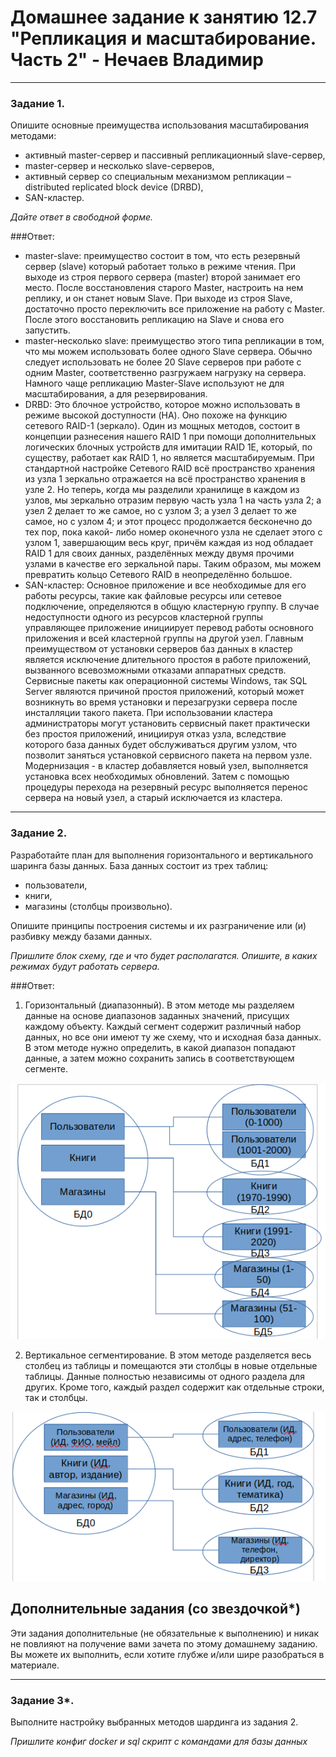 # Домашнее задание к занятию 12.7 "Репликация и масштабирование. Часть 2" - Нечаев Владимир

---

### Задание 1.

Опишите основные преимущества использования масштабирования методами:

- активный master-сервер и пассивный репликационный slave-сервер, 
- master-сервер и несколько slave-серверов, 
- активный сервер со специальным механизмом репликации – distributed replicated block device (DRBD), 
- SAN-кластер.

*Дайте ответ в свободной форме.*

###Ответ:

- master-slave: преимущество состоит в том, что есть резервный сервер (slave) который работает только в режиме чтения. При выходе из строя первого сервера (master) второй занимает его место. После восстановления старого Master, настроить на нем реплику, и он станет новым Slave. При выходе из строя Slave, достаточно просто переключить все приложение на работу с Master. После этого восстановить репликацию на Slave и снова его запустить.
- master-несколько slave: преимущество этого типа репликации в том, что мы можем использовать более одного Slave сервера. Обычно следует использовать не более 20 Slave серверов при работе с одним Master, соответственно разгружаем нагрузку на сервера. Намного чаще репликацию Master-Slave используют не для масштабирования, а для резервирования. 
- DRBD: Это блочное устройство, которое можно использовать в режиме высокой доступности (HA). Оно похоже на функцию сетевого RAID-1 (зеркало). Один из мощных методов, состоит в концепции разнесения нашего RAID 1 при помощи дополнительных логических блочных устройств для имитации RAID 1E, который, по существу, работает как RAID 1, но является масштабируемым. При стандартной настройке Сетевого RAID всё пространство хранения из узла 1 зеркально отражается на всё пространство хранения в узле 2. Но теперь, когда мы разделили хранилище в каждом из узлов, мы зеркально отразим первую часть узла 1 на часть узла 2; а узел 2 делает то же самое, но с узлом 3; а узел 3 делает то же самое, но с узлом 4; и этот процесс продолжается бесконечно до тех пор, пока какой- либо номер оконечного узла не сделает этого с узлом 1, завершающим весь круг, причём каждая из нод обладает RAID 1 для своих данных, разделённых между двумя прочими узлами в качестве его зеркальной пары. Таким образом, мы можем превратить кольцо Сетевого RAID в неопределённо большое.
- SAN-кластер: Основное приложение и все необходимые для его работы ресурсы, такие как файловые ресурсы или сетевое подключение, определяются в общую кластерную группу. В случае недоступности одного из ресурсов кластерной группы управляющее приложение инициирует перевод работы основного приложения и всей кластерной группы на другой узел. Главным преимуществом от установки серверов баз данных в кластер является исключение длительного простоя в работе приложений, вызванного всевозможными отказами аппаратных средств. Сервисные пакеты как операционной системы Windows, так SQL Server являются причиной простоя приложений, который может возникнуть во время установки и перезагрузки сервера после инсталляции такого пакета. При использовании кластера администраторы могут установить сервисный пакет практически без простоя приложений, инициируя отказ узла, вследствие которого база данных будет обслуживаться другим узлом, что позволит заняться установкой сервисного пакета на первом узле. Модернизация - в кластер добавляется новый узел, выполняется установка всех необходимых обновлений. Затем с помощью процедуры перехода на резервный ресурс выполняется перенос сервера на новый узел, а старый исключается из кластера. 

---

### Задание 2.


Разработайте план для выполнения горизонтального и вертикального шаринга базы данных. База данных состоит из трех таблиц: 

- пользователи, 
- книги, 
- магазины (столбцы произвольно). 

Опишите принципы построения системы и их разграничение или (и) разбивку между базами данных.

*Пришлите блок схему, где и что будет располагатся. Опишите, в каких режимах будут работать сервера.* 

###Ответ:
1. Горизонтальный (диапазонный). В этом методе мы разделяем данные на основе диапазонов заданных значений, присущих каждому объекту. Каждый сегмент содержит различный набор данных, но все они имеют ту же схему, что и исходная база данных. В этом методе нужно определить, в какой диапазон попадают данные, а затем можно сохранить запись в соответствующем сегменте.

![Screen1](https://github.com/vanechaev/study/blob/main/SDB-12/images/12.7/G_Screenshot_20221216_142736.png?raw=true)

2. Вертикальное сегментирование. В этом методе разделяется весь столбец из таблицы и помещаются эти столбцы в новые отдельные таблицы. Данные полностью независимы от одного раздела для других. Кроме того, каждый раздел содержит как отдельные строки, так и столбцы.

![Screen2](https://github.com/vanechaev/study/blob/main/SDB-12/images/12.7/VScreenshot_20221216_142839.png)

## Дополнительные задания (со звездочкой*)

Эти задания дополнительные (не обязательные к выполнению) и никак не повлияют на получение вами зачета по этому домашнему заданию. Вы можете их выполнить, если хотите глубже и/или шире разобраться в материале.

---
### Задание 3*.

Выполните настройку выбранных методов шардинга из задания 2.

*Пришлите конфиг docker и sql скрипт с командами для базы данных*
